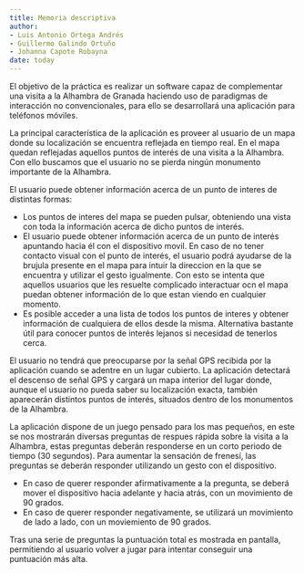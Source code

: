 ```yaml
---
title: Memoria descriptiva 
author: 
- Luis Antonio Ortega Andrés
- Guillermo Galindo Ortuño 
- Johanna Capote Robayna
date: today
---
```


El objetivo de la práctica es realizar un software capaz de complementar una visita a la Alhambra de Granada haciendo uso de paradigmas de interacción no convencionales, para ello se desarrollará una aplicación para teléfonos móviles.

La principal característica de la aplicación es proveer al usuario de un mapa donde su localización se encuentra reflejada en tiempo real. 
En el mapa quedan reflejadas aquellos puntos de interés de una visita a la Alhambra. Con ello buscamos que el usuario no se pierda ningún monumento importante de la Alhambra.

El usuario puede obtener información acerca de un punto de interes de distintas formas:

- Los puntos de interes del mapa se pueden pulsar, obteniendo una vista con toda la información acerca de dicho puntos de interés.
- El usuario puede obtener información acerca de un punto de interés apuntando hacia él con el dispositivo movil. En caso de no tener contacto visual con el punto de interés, el usuario podrá ayudarse de la brujula presente en el mapa para intuir la direccion en la que se encuentra y utilizar el gesto igualmente. Con esto se intenta que aquellos usuarios que les resuelte complicado interactuar ocn el mapa puedan obtener información de lo que estan viendo en cualquier momento.
- Es posible acceder a una lista de todos los puntos de interes y obtener información de cualquiera de ellos desde la misma. Alternativa bastante útil para conocer puntos de interés lejanos si necesidad de tenerlos cerca.

El usuario no tendrá que preocuparse por la señal GPS recibida por la aplicación cuando se adentre en un lugar cubierto.
La aplicación detectará el descenso de señal GPS y cargará un mapa interior del lugar donde, aunque el usuario no pueda saber su localización exacta, también aparecerán distintos puntos de interés, situados dentro de los monumentos de la Alhambra.

La aplicación dispone de un juego pensado para los mas pequeños, en este se nos mostrarán diversas preguntas de respues rápida sobre la visita a la Alhambra, estas preguntas deberán responderse en un corto periodo de tiempo (30 segundos). Para aumentar la sensación de frenesí, las preguntas se deberán responder utilizando un gesto con el dispositivo.
- En caso de querer responder afirmativamente a la pregunta, se deberá mover el dispositivo hacia adelante y hacia atrás, con un movimiento de 90 grados.
- En caso de querer responder negativamente, se utilizará un movimiento de lado a lado, con un moviemiento de 90 grados.

Tras una serie de preguntas la puntuación total es mostrada en pantalla, permitiendo al usuario volver a jugar para intentar conseguir una puntuación más alta.
